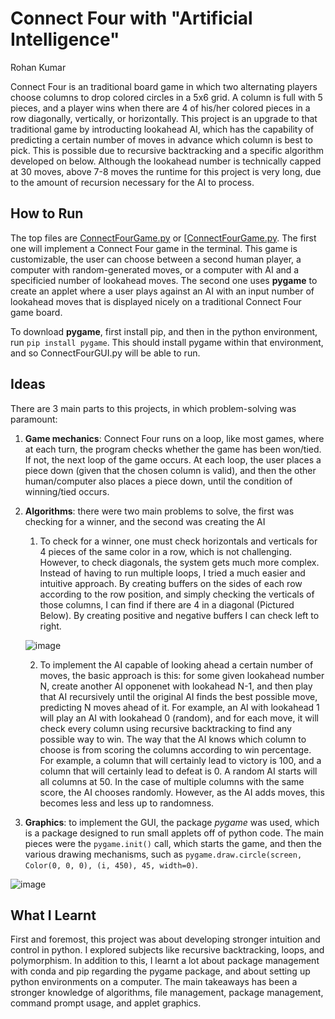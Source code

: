 # Connect Four with "Artificial Intelligence"
Rohan Kumar

Connect Four is an traditional board game in which two alternating players choose columns to drop colored circles in a 5x6 grid. A column is full with 5 pieces, and a player wins when there are 4 of his/her colored pieces in a row diagonally, vertically, or horizontally. This project is an upgrade to that traditional game by introducting lookahead AI, which has the capability of predicting a certain number of moves in advance which column is best to pick. This is possible due to recursive backtracking and a specific algorithm developed on below. Although the lookahead number is technically capped at 30 moves, above 7-8 moves the runtime for this project is very long, due to the amount of recursion necessary for the AI to process.

## How to Run

The top files are [ConnectFourGame.py](ConnectFourGame.py) or [[ConnectFourGame.py](ConnectFourGUI.py). The first one will implement a Connect Four game in the terminal. This game is customizable, the user can choose between a second human player, a computer with random-generated moves, or a computer with AI and a specificied number of lookahead moves. The second one uses **pygame** to create an applet where a user plays against an AI with an input number of lookahead moves that is displayed nicely on a traditional Connect Four game board.

To download **pygame**, first install pip, and then in the python environment, run
`pip install pygame`.
This should install pygame within that environment, and so ConnectFourGUI.py will be able to run.

## Ideas

There are 3 main parts to this projects, in which problem-solving was paramount:

1. **Game mechanics**: Connect Four runs on a loop, like most games, where at each turn, the program checks whether the game has been won/tied. If not, the next loop of the game occurs. At each loop, the user places a piece down (given that the chosen column is valid), and then the other human/computer also places a piece down, until the condition of winning/tied occurs.

2. **Algorithms**: there were two main problems to solve, the first was checking for a winner, and the second was creating the AI

    1. To check for a winner, one must check horizontals and verticals for 4 pieces of the same color in a row, which is not challenging. However, to check diagonals, the system gets much more complex. Instead of having to run multiple loops, I tried a much easier and intuitive approach. By creating buffers on the sides of each row according to the row position, and simply checking the verticals of those columns, I can find if there are 4 in a diagonal (Pictured Below). By creating positive and negative buffers I can check left to right. 
    
    ![image](https://user-images.githubusercontent.com/114764783/208266338-8b571b2b-4b96-4e12-bca9-bc5281a7f170.png)

    
    2. To implement the AI capable of looking ahead a certain number of moves, the basic approach is this: for some given lookahead number N, create another AI opponenet with lookahead N-1, and then play that AI recursively until the original AI finds the best possible move, predicting N moves ahead of it. For example, an AI with lookahead 1 will play an AI with lookahead 0 (random), and for each move, it will check every column using recursive backtracking to find any possible way to win. The way that the AI knows which column to choose is from scoring the columns according to win percentage. For example, a column that will certainly lead to victory is 100, and a column that will certainly lead to defeat is 0. A random AI starts will all columns at 50. In the case of multiple columns with the same score, the AI chooses randomly. However, as the AI adds moves, this becomes less and less up to randomness.
    
3. **Graphics**: to implement the GUI, the package *pygame* was used, which is a package designed to run small applets off of python code. The main pieces were the `pygame.init()` call, which starts the game, and then the various drawing mechanisms, such as `pygame.draw.circle(screen, Color(0, 0, 0), (i, 450), 45, width=0)`.

![image](https://user-images.githubusercontent.com/114764783/208266182-0bfd3490-12f8-4d3e-83bf-5de4de48dba5.png)


## What I Learnt

First and foremost, this project was about developing stronger intuition and control in python. I explored subjects like recursive backtracking, loops, and polymorphism. In addition to this, I learnt a lot about package management with conda and pip regarding the pygame package, and about setting up python environments on a computer. The main takeaways has been a stronger knowledge of algorithms, file management, package management, command prompt usage, and applet graphics.

